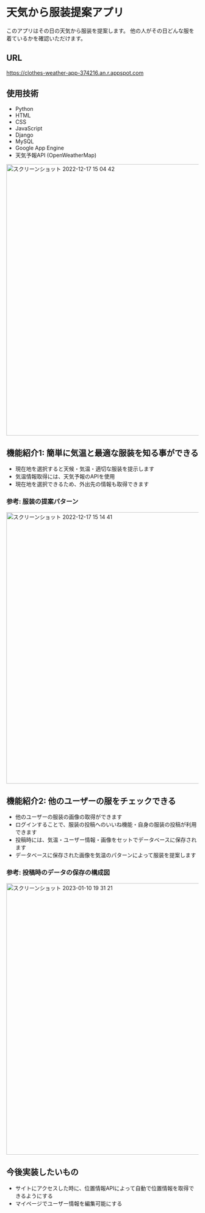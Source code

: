 # 天気から服装提案アプリ
このアプリはその日の天気から服装を提案します。
他の人がその日どんな服を着ているかを確認いただけます。

## URL
https://clothes-weather-app-374216.an.r.appspot.com

## 使用技術
- Python
- HTML
- CSS
- JavaScript
- Django
- MySQL
- Google App Engine
- 天気予報API (OpenWeatherMap)

<img width="709" alt="スクリーンショット 2022-12-17 15 04 42" src="https://user-images.githubusercontent.com/111218880/208227998-c3a67cb7-96e6-42a2-b8f7-8d6b9c576c70.png">

## 機能紹介1:  簡単に気温と最適な服装を知る事ができる
- 現在地を選択すると天候・気温・適切な服装を提示します
- 気温情報取得には、天気予報のAPIを使用
- 現在地を選択できるため、外出先の情報も取得できます

### 参考: 服装の提案パターン
<img width="709" alt="スクリーンショット 2022-12-17 15 14 41" src="https://user-images.githubusercontent.com/111218880/208228247-96e6210c-fbd7-4ddd-84fb-0c108d36a28c.png">

## 機能紹介2:  他のユーザーの服をチェックできる
- 他のユーザーの服装の画像の取得ができます
- ログインすることで、服装の投稿へのいいね機能・自身の服装の投稿が利用できます
- 投稿時には、気温・ユーザー情報・画像をセットでデータベースに保存されます
- データベースに保存された画像を気温のパターンによって服装を提案します

### 参考: 投稿時のデータの保存の構成図
<img width="709" alt="スクリーンショット 2023-01-10 19 31 21" src="https://user-images.githubusercontent.com/111218880/211527886-857572c2-0b73-4cdf-9698-2c67af4fc496.png">


## 今後実装したいもの
- サイトにアクセスした時に、位置情報APIによって自動で位置情報を取得できるようにする
- マイページでユーザー情報を編集可能にする


